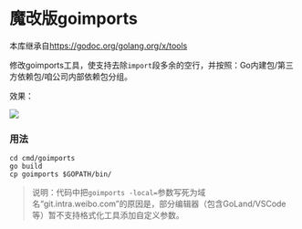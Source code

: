 # 魔改版goimports


本库继承自<https://godoc.org/golang.org/x/tools>

修改goimports工具，使支持去除`import`段多余的空行，并按照：Go内建包/第三方依赖包/咱公司内部依赖包分组。

效果：

![](http://git.intra.weibo.com/fengxu6/goimports/uploads/e487191ce90b7ea6adfa560624081e6a/1.gif)

### 用法

```
cd cmd/goimports
go build
cp goimports $GOPATH/bin/
```


> 说明：代码中把`goimports -local=`参数写死为域名“git.intra.weibo.com”的原因是，部分编辑器（包含GoLand/VSCode等）暂不支持格式化工具添加自定义参数。